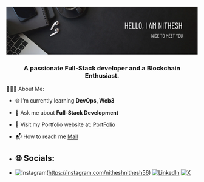 ![Nithesh banner img](https://github.com/Nithesh8678/nillion-1/blob/main/github.png)

<h3 align="center">A passionate Full-Stack developer and a Blockchain Enthusiast.</h3>

🧛🏼‍♂ About Me:

- 🌐 I’m currently learning **DevOps, Web3**
- 🗿 Ask me about **Full-Stack Development**
- 🔱 Visit my Portfolio website at: [PortFolio](https://nitheshportfolio.vercel.app)
- 📬 How to reach me [Mail](nitheshnithesh56@gmail.com)

- ## 🌐 Socials:
- ![Instagram](https://img.shields.io/badge/Instagram-%23E4405F.svg?logo=Instagram&logoColor=white)(https://instagram.com/nitheshnithesh56) [![LinkedIn](https://img.shields.io/badge/LinkedIn-%230077B5.svg?logo=linkedin&logoColor=white)](https://linkedin.com/in/nithesh-sk) [![X](https://img.shields.io/badge/X-black.svg?logo=X&logoColor=white)](https://x.com/nithxsh_sk)
